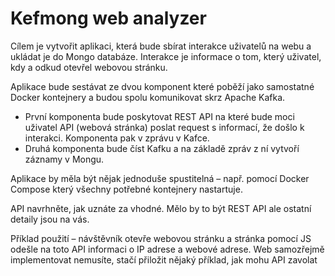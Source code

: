 # Kefmong web analyzer

Cílem je vytvořit aplikaci, která bude sbírat interakce uživatelů na webu a
ukládat je do Mongo databáze. Interakce je informace o tom, který uživatel, kdy
a odkud otevřel webovou stránku.

Aplikace bude sestávat ze dvou komponent které poběží jako samostatné Docker
kontejnery a budou spolu komunikovat skrz Apache Kafka.

- První komponenta bude poskytovat REST API na které bude moci uživatel API
  (webová stránka) poslat request s informací, že došlo k interakci.
  Komponenta pak v zprávu v Kafce.
- Druhá komponenta bude číst Kafku a na základě zpráv z ní vytvoří
  záznamy v Mongu.

Aplikace by měla být nějak jednoduše spustitelná – např. pomocí Docker Compose
který všechny potřebné kontejnery nastartuje.

API navrhněte, jak uznáte za vhodné. Mělo by to být REST API ale ostatní
detaily jsou na vás.

Příklad použití – návštěvník otevře webovou stránku a stránka pomocí JS odešle
na toto API informaci o IP adrese a webové adrese. Web samozřejmě implementovat
nemusíte, stačí přiložit nějaký příklad, jak mohu API zavolat

